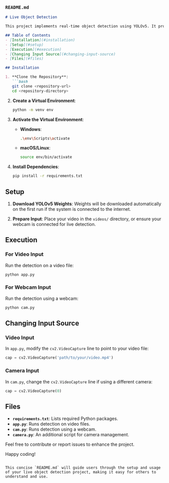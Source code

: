 ### `README.md`

```markdown
# Live Object Detection

This project implements real-time object detection using YOLOv5. It provides the flexibility to run the detection on video files or directly via a webcam.

## Table of Contents
- [Installation](#installation)
- [Setup](#setup)
- [Execution](#execution)
- [Changing Input Source](#changing-input-source)
- [Files](#files)

## Installation

1. **Clone the Repository**:
   ```bash
   git clone <repository-url>
   cd <repository-directory>
   ```

2. **Create a Virtual Environment**:
   ```bash
   python -m venv env
   ```

3. **Activate the Virtual Environment**:
   - **Windows**:
     ```bash
     .\env\Scripts\activate
     ```
   - **macOS/Linux**:
     ```bash
     source env/bin/activate
     ```

4. **Install Dependencies**:
   ```bash
   pip install -r requirements.txt
   ```

## Setup

1. **Download YOLOv5 Weights**: Weights will be downloaded automatically on the first run if the system is connected to the internet.

2. **Prepare Input**: Place your video in the `videos/` directory, or ensure your webcam is connected for live detection.

## Execution

### For Video Input
Run the detection on a video file:
```bash
python app.py
```

### For Webcam Input
Run the detection using a webcam:
```bash
python cam.py
```

## Changing Input Source

### Video Input
In `app.py`, modify the `cv2.VideoCapture` line to point to your video file:
```python
cap = cv2.VideoCapture('path/to/your/video.mp4')
```

### Camera Input
In `cam.py`, change the `cv2.VideoCapture` line if using a different camera:
```python
cap = cv2.VideoCapture(0)
```

## Files

- **`requirements.txt`**: Lists required Python packages.
- **`app.py`**: Runs detection on video files.
- **`cam.py`**: Runs detection using a webcam.
- **`camera.py`**: An additional script for camera management.

Feel free to contribute or report issues to enhance the project.

Happy coding!
```

This concise `README.md` will guide users through the setup and usage of your live object detection project, making it easy for others to understand and use.